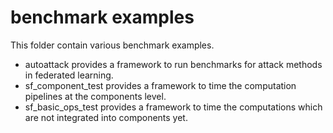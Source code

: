 # benchmark examples

This folder contain various benchmark examples.

- autoattack provides a framework to run benchmarks for attack methods in federated learning.
- sf_component_test provides a framework to time the computation pipelines at the components level.
- sf_basic_ops_test provides a framework to time the computations which are not integrated into components yet.
